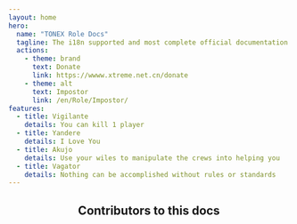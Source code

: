 ```yaml
---
layout: home
hero:
  name: "TONEX Role Docs"
  tagline: The i18n supported and most complete official documentation.
  actions:
    - theme: brand
      text: Donate
      link: https://wwww.xtreme.net.cn/donate
    - theme: alt
      text: Impostor
      link: /en/Role/Impostor/
features:
  - title: Vigilante
    details: You can kill 1 player
  - title: Yandere
    details: I Love You
  - title: Akujo
    details: Use your wiles to manipulate the crews into helping you
  - title: Vagator
    details: Nothing can be accomplished without rules or standards
---
```


<script setup>
import { VPTeamMembers } from 'vitepress/theme'

const members = [
  {
    avatar: 'https://cn-sy1.rains3.com/xtremewave/QingFeng.png',
    name: 'QingFeng',
    title: 'Creator',
    links: [
      { icon: 'github', link: 'https://github.com/QingFeng-awa' }
    ]
  }
]
</script>
<div align="center">

<h2>Contributors to this docs</h2>

<VPTeamMembers size="medium" :members="members" />
</div>